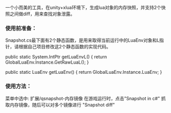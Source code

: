 一个小而美的工具，在unity+xlua环境下，生成lua对象的内存快照，并支持2个快照之间做diff，用来查找对象泄露。

### 使用前准备：

Snapshot.cs最下面有2个静态函数，是用来取得当前运行中的LuaEnv对象和L指针，请根据自己项目修改这2个静态函数的实现代码。

public static System.IntPtr getLuaEnvL() {
    return GlobalLuaEnv.Instance.GetRawLuaL();
}

public static LuaEnv getLuaEnv() {
    return GlobalLuaEnv.Instance.LuaEnv;
}


### 使用方法：

菜单中选中: 扩展/qsnapshot-内存镜像
在游戏运行时，点击"Snapshot in c#" 抓取内存镜像，随后可以对多个镜像进行 "Snapshot diff"


